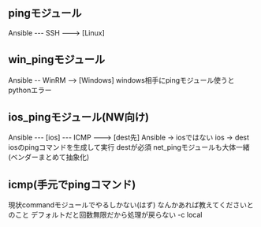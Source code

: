 ## pingモジュール
Ansible --- SSH ---> [Linux]

## win_pingモジュール
Ansible -- WinRM --> [Windows]
windows相手にpingモジュール使うとpythonエラー

## ios_pingモジュール(NW向け)
Ansible --- [ios] --- ICMP ---> [dest先]
Ansible -> iosではない
ios -> dest
iosのpingコマンドを生成して実行
destが必須
net_pingモジュールも大体一緒(ベンダーまとめて抽象化)

## icmp(手元でpingコマンド)
現状commandモジュールでやるしかない(はず) なんかあれば教えてくださいとのこと
デフォルトだと回数無限だから処理が戻らない -c local